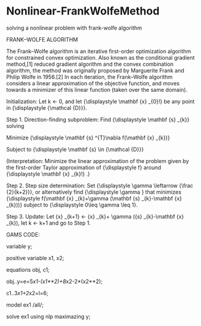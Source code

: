# Nonlinear-FrankWolfeMethod
solving a nonlinear problem with frank-wolfe algorithm

FRANK–WOLFE ALGORITHM

The Frank–Wolfe algorithm is an iterative first-order optimization algorithm for constrained convex optimization. Also known as the conditional gradient method,[1] reduced gradient algorithm and the convex combination algorithm, the method was originally proposed by Marguerite Frank and Philip Wolfe in 1956.[2] In each iteration, the Frank–Wolfe algorithm considers a linear approximation of the objective function, and moves towards a minimizer of this linear function (taken over the same domain).

Initialization: Let k <- 0, and let {\displaystyle \mathbf {x} _{0}\!} be any point in {\displaystyle {\mathcal {D}}}.

Step 1. Direction-finding subproblem: Find {\displaystyle \mathbf {s} _{k}} solving

Minimize {\displaystyle \mathbf {s} ^{T}\nabla f(\mathbf {x} _{k})} 

Subject to {\displaystyle \mathbf {s} \in {\mathcal {D}}}

(Interpretation: Minimize the linear approximation of the problem given by the first-order Taylor approximation of {\displaystyle f} around {\displaystyle \mathbf {x} _{k}\!} .)

Step 2. Step size determination: Set {\displaystyle \gamma \leftarrow {\frac {2}{k+2}}}, or alternatively find {\displaystyle \gamma } that minimizes {\displaystyle f(\mathbf {x} _{k}+\gamma (\mathbf {s} _{k}-\mathbf {x} _{k}))}   subject to {\displaystyle 0\leq \gamma \leq 1}.

Step 3. Update: Let {x} _{k+1} <- {x} _{k}+ \gamma ({s} _{k}-\mathbf {x} _{k}), let k <- k+1 and go to Step 1.




GAMS CODE:

variable y;

positive variable x1, x2;

equations obj, c1;

obj..y=e=5*x1-(x1**2)+8*x2-2*(x2**2);

c1..3*x1+2*x2=l=6;

model ex1 /all/;

solve ex1 using nlp maximazing y;

